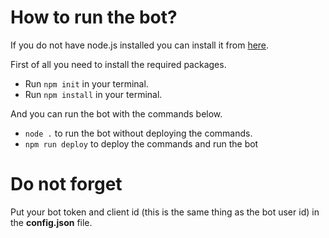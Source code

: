 # How to run the bot?

If you do not have node.js installed you can install it from [here](https://nodejs.org).

First of all you need to install the required packages.
- Run `npm init` in your terminal.
- Run `npm install` in your terminal.

And you can run the bot with the commands below.
- `node .` to run the bot without deploying the commands.
- `npm run deploy` to deploy the commands and run the bot

# Do not forget
Put your bot token and client id (this is the same thing as the bot user id) in the **config.json** file.
